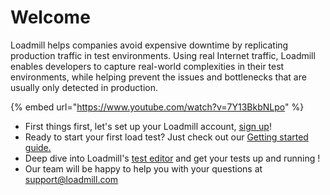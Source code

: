 # Welcome

Loadmill helps companies avoid expensive downtime by replicating production traffic in test environments. Using real Internet traffic, Loadmill enables developers to capture real-world complexities in their test environments, while helping prevent the issues and bottlenecks that are usually only detected in production.

{% embed url="https://www.youtube.com/watch?v=7Y13BkbNLpo" %}

* First things first, let's set up your Loadmill account, [sign up](https://www.loadmill.com/app/signup)!
* Ready to start your first load test? Just check out our [Getting started guide.](https://docs.loadmill.com/getting-started)
* Deep dive into Loadmill's [test editor](https://docs.loadmill.com/working-with-the-test-editor) and get your tests up and running !
* Our team will be happy to help you with your questions at [support@loadmill.com](mailto:support@loadmill.com)   



